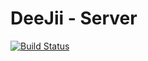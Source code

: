 # DeeJii - Server

[![Build Status](https://travis-ci.org/vseppala/deejii.svg?branch=master)](https://travis-ci.org/vseppala/deejii)
